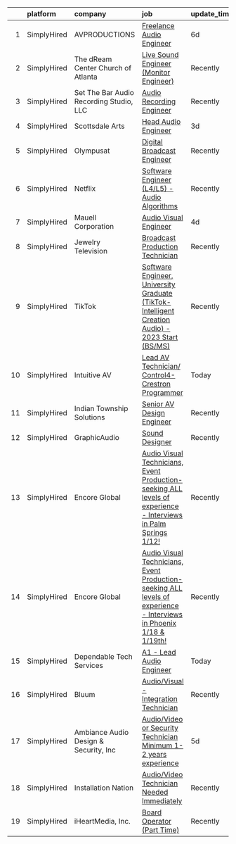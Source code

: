 

|    | platform    | company                                 | job                                                                                                                                                                                                                            | update_time   | location                   |
|---:|:------------|:----------------------------------------|:-------------------------------------------------------------------------------------------------------------------------------------------------------------------------------------------------------------------------------|:--------------|:---------------------------|
|  1 | SimplyHired | AVPRODUCTIONS                           | [Freelance Audio Engineer](https://www.simplyhired.com/job/aHTJiL2Ye4gRGbVtLi6enkZjKjYXRhYFA83ZU3useBVLfdi7vS7zfw?q=audio+engineer)                                                                                            | 6d            | Clearwater, FL             |
|  2 | SimplyHired | The dReam Center Church of Atlanta      | [Live Sound Engineer (Monitor Engineer)](https://www.simplyhired.com/job/n7M4rWHNVZ4L3vL4f_c4Ivz_R4FuNsB-3hwqqe3P7kJk7o4uw8YuIA?q=audio+engineer)                                                                              | Recently      | Decatur, GA                |
|  3 | SimplyHired | Set The Bar Audio Recording Studio, LLC | [Audio Recording Engineer](https://www.simplyhired.com/job/Jv3iNb_Q-ojG2ToR6FjPExUMRfsYidw0VlsYy8_vhEWpX2UI4he8aA?q=audio+engineer)                                                                                            | Recently      | Baltimore, MD              |
|  4 | SimplyHired | Scottsdale Arts                         | [Head Audio Engineer](https://www.simplyhired.com/job/rYCxjuS35stZABz8OjWYP2RQOgQHlThkzQ1lVaHLHFjIYUHQM_p8Kw?q=audio+engineer)                                                                                                 | 3d            | Scottsdale, AZ             |
|  5 | SimplyHired | Olympusat                               | [Digital Broadcast Engineer](https://www.simplyhired.com/job/knRZXI6UWzymsVVhT1MMbOV-AhvVEE4kWxbmx_N9pVRZ9H4n9WKg-w?q=audio+engineer)                                                                                          | Recently      | West Palm Beach, FL        |
|  6 | SimplyHired | Netflix                                 | [Software Engineer (L4/L5) - Audio Algorithms](https://www.simplyhired.com/job/rQ3QrTRA3SCr9ApLb3Q65y8V5TINkpfIau2OiNkAhlhKLgP07cGdDw?q=audio+engineer)                                                                        | Recently      | Remote                     |
|  7 | SimplyHired | Mauell Corporation                      | [Audio Visual Engineer](https://www.simplyhired.com/job/Ic-_99lorrLynvLMuJQtPYhwRQgVVzd7ZnOcWtOmMEhiveb4B7qRuQ?q=audio+engineer)                                                                                               | 4d            | Dillsburg, PA              |
|  8 | SimplyHired | Jewelry Television                      | [Broadcast Production Technician](https://www.simplyhired.com/job/bUIi0mAMlTJKGpgXfOSHB59DUsG-F_-cDfwzGOuGsMhd5jKIWKGHpw?q=audio+engineer)                                                                                     | Recently      | Knoxville, TN              |
|  9 | SimplyHired | TikTok                                  | [Software Engineer, University Graduate (TikTok-Intelligent Creation Audio) - 2023 Start (BS/MS)](https://www.simplyhired.com/job/d9VSsmvAW7p9Rneg4UzeLbbNWV5ks3OSwNxvp2t9KESEgovHvr3gcg?q=audio+engineer)                     | Recently      | Mountain View, CA          |
| 10 | SimplyHired | Intuitive AV                            | [Lead AV Technician/ Control4-Crestron Programmer](https://www.simplyhired.com/job/SJqlOs9OQNID7hNyXHx1GcP2AOHAO9uKsuehDuA9A_uC5pVhUpro2g?q=audio+engineer)                                                                    | Today         | Woodstock, GA              |
| 11 | SimplyHired | Indian Township Solutions               | [Senior AV Design Engineer](https://www.simplyhired.com/job/CczAKt1XTaFgd5pJc5t3rot-W-zzuUAc9nxAAVYKbVfsxaMoQOp-aw?q=audio+engineer)                                                                                           | Recently      | Washington, DC             |
| 12 | SimplyHired | GraphicAudio                            | [Sound Designer](https://www.simplyhired.com/job/Ft833UrdPnchfefehudvRLsQ8BbX9qkOnOcL12NRM-HDcvEucjcIqg?q=audio+engineer)                                                                                                      | Recently      | Remote                     |
| 13 | SimplyHired | Encore Global                           | [Audio Visual Technicians, Event Production- seeking ALL levels of experience - Interviews in Palm Springs 1/12!](https://www.simplyhired.com/job/IjNH4cg4fgSlV5o_vVkEyGqAwEWk4vPjHjucuyo2C9MSio22sISCgQ?q=audio+engineer)     | Recently      | Indian Wells, CA           |
| 14 | SimplyHired | Encore Global                           | [Audio Visual Technicians, Event Production- seeking ALL levels of experience - Interviews in Phoenix 1/18 & 1/19th!](https://www.simplyhired.com/job/gryyMrfh4SJAwFlHRkpfKGcNtrxEwLtKG2NqNVgx7BTqSA119WO3Gg?q=audio+engineer) | Recently      | Scottsdale, AZ +1 location |
| 15 | SimplyHired | Dependable Tech Services                | [A1 - Lead Audio Engineer](https://www.simplyhired.com/job/YzHOYtWg4w16fDbHLkcQ8WEdEdVMcXk5TwY7r3tujbmPPznUCM319A?q=audio+engineer)                                                                                            | Today         | Woodbridge, VA             |
| 16 | SimplyHired | Bluum                                   | [Audio/Visual - Integration Technician](https://www.simplyhired.com/job/tU0Q1_AyJYgZHgX9f23cGZvRr5YvVVMKw5YBHgQLGqCwkLelsOgF2A?q=audio+engineer)                                                                               | Recently      | Phoenix, AZ                |
| 17 | SimplyHired | Ambiance Audio Design & Security, Inc   | [Audio/Video or Security Technician Minimum 1-2 years experience](https://www.simplyhired.com/job/x6UQsG5MFQykh85nzZo2-drBM5496tj_XfsF4iUPlia2XfP-i2FcJQ?q=audio+engineer)                                                     | 5d            | Fort Myers, FL             |
| 18 | SimplyHired | Installation Nation                     | [Audio/Video Technician Needed Immediately](https://www.simplyhired.com/job/3-QfnN-4WwA_50O1tiYaJ-jrKqe3pD9JgyWmrhizFVLEYa7h__iT2g?q=audio+engineer)                                                                           | Recently      | Phoenix, AZ +4 locations   |
| 19 | SimplyHired | iHeartMedia, Inc.                       | [Board Operator (Part Time)](https://www.simplyhired.com/job/RQWIGX48e9GBvjp--h_U6FKR7Q1g1IocNHDQMryOvTCTQsYkG7h1Ww?q=audio+engineer)                                                                                          | Recently      | Phoenix, AZ +14 locations  |